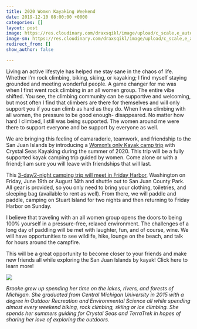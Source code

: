 ```yaml
---
title: 2020 Womxn Kayaking Weekend
date: 2019-12-10 08:00:00 +0000
categories: []
layout: post
image: https://res.cloudinary.com/draxsqikl/image/upload/c_scale,e_auto_saturation,f_auto,w_1000/v1574117774/image2_gmkjr6.jpg
image-sm: https://res.cloudinary.com/draxsqikl/image/upload/c_scale,e_auto_saturation,f_auto,w_444/v1574117774/image2_gmkjr6.jpg
redirect_from: []
show_author: false

---
```

Living an active lifestyle has helped me stay sane in the chaos of life. Whether I’m rock climbing, biking, skiing, or kayaking; I find myself staying grounded and meeting wonderful people. A game changer for me was when I first went rock climbing in an all women group. The entire vibe shifted. You see, the climbing community can be supportive and welcoming, but most often I find that climbers are there for themselves and will only support you if you can climb as hard as they do. When I was climbing with all women, the pressure to be good enough- disappeared. No matter how hard I climbed, I still was being supported. The women around me were there to support everyone and be support by everyone as well.

We are bringing this feeling of camaraderie, teamwork, and friendship to the San Juan Islands by introducing a [Womxn’s only Kayak camp trip](https://www.crystalseas.com/cs-sj-tour-multiday-kayak-camping-details-womens.htm) with Crystal Seas Kayaking during the summer of 2020. This trip will be a fully supported kayak camping trip guided by women. Come alone or with a friend; I am sure you will leave with friendships that will last.

This [3-day/2-night camping trip will meet in Friday Harbor](https://www.crystalseas.com/cs-sj-tour-multiday-kayak-camping-details-womens.htm "Women's Weekend Sea Kayaking Adventure"), Washington on Friday, June 19th or August 14th and shuttle out to San Juan County Park. All gear is provided, so you only need to bring your clothing, toiletries, and sleeping bag (available to rent as well). From there, we will paddle and paddle, camping on Stuart Island for two nights and then returning to Friday Harbor on Sunday.

I believe that traveling with an all women group opens the doors to being 100% yourself in a pressure-free, relaxed environment. The challenges of a long day of paddling will be met with laughter, fun, and of course, wine. We will have opportunities to see wildlife, hike, lounge on the beach, and talk for hours around the campfire.

This will be a great opportunity to become closer to your friends and make new friends all while exploring the San Juan Islands by kayak! Click here to learn more!

![](https://res.cloudinary.com/draxsqikl/image/upload/bo_20px_solid_rgb:f13b3b,c_scale,e_auto_saturation,f_auto,w_1000/v1574117776/crystalseas-brooke-01.jpg)

_Brooke grew up spending her time on the lakes, rivers, and forests of Michigan. She graduated from Central Michigan University in 2015 with a degree in Outdoor Recreation and Environmental Science all while spending almost every weekend biking, rock climbing, skiing or ice climbing. She spends her summers guiding for Crystal Seas and TerraTrek in hopes of sharing her love of exploring the outdoors._